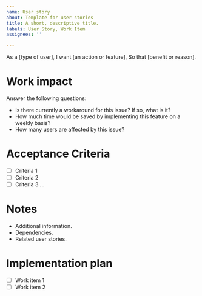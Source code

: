 ```yaml
---
name: User story
about: Template for user stories
title: A short, descriptive title.
labels: User Story, Work Item
assignees: ''

---
```


<!--
Filled in by the Product Owner or the Stakeholders.
-->

As a [type of user],
I want [an action or feature],
So that [benefit or reason].

# Work impact
<!--
Filled in by the Product Owner or the Stakeholders.
-->

Answer the following questions:
- Is there currently a workaround for this issue? If so, what is it?
- How much time would be saved by implementing this feature on a weekly basis?
- How many users are affected by this issue?


# Acceptance Criteria
<!--
Filled in by the Product Owner or the Stakeholders.
-->

- [ ] Criteria 1
- [ ] Criteria 2
- [ ] Criteria 3
...

# Notes
<!--
Filled in by the Product Owner or the Stakeholders.
-->

- Additional information.
- Dependencies.
- Related user stories.

# Implementation plan
<!--
This section will be populated by the developers during their technical refinements.
-->

- [ ] Work item 1
- [ ] Work item 2
